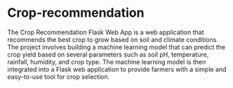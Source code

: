 # Crop-recommendation
The Crop Recommendation Flask Web App is a web application that recommends the best crop to grow based on soil and climate conditions. The project involves building a machine learning model that can predict the crop yield based on several parameters such as soil pH, temperature, rainfall, humidity, and crop type. The machine learning model is then integrated into a Flask web application to provide farmers with a simple and easy-to-use tool for crop selection.

